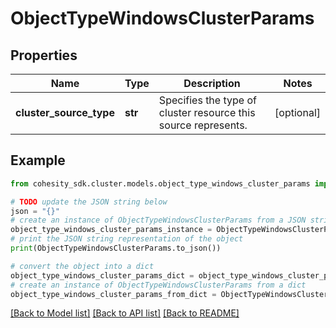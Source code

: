 # ObjectTypeWindowsClusterParams


## Properties

Name | Type | Description | Notes
------------ | ------------- | ------------- | -------------
**cluster_source_type** | **str** | Specifies the type of cluster resource this source represents. | [optional] 

## Example

```python
from cohesity_sdk.cluster.models.object_type_windows_cluster_params import ObjectTypeWindowsClusterParams

# TODO update the JSON string below
json = "{}"
# create an instance of ObjectTypeWindowsClusterParams from a JSON string
object_type_windows_cluster_params_instance = ObjectTypeWindowsClusterParams.from_json(json)
# print the JSON string representation of the object
print(ObjectTypeWindowsClusterParams.to_json())

# convert the object into a dict
object_type_windows_cluster_params_dict = object_type_windows_cluster_params_instance.to_dict()
# create an instance of ObjectTypeWindowsClusterParams from a dict
object_type_windows_cluster_params_from_dict = ObjectTypeWindowsClusterParams.from_dict(object_type_windows_cluster_params_dict)
```
[[Back to Model list]](../README.md#documentation-for-models) [[Back to API list]](../README.md#documentation-for-api-endpoints) [[Back to README]](../README.md)


